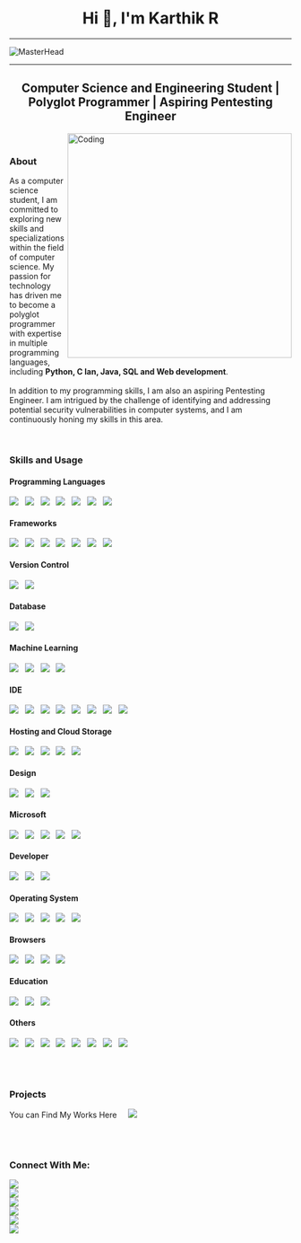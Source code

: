 <h1 align="center">Hi 👋, I'm Karthik R</h1>

-------------------------------------------

![MasterHead](https://github.com/k-arthik-r/k-arthik-r/assets/111432615/628b9187-2283-4b5b-a07b-a7e264340129)

-------------------------------------------
<h2 align="center">Computer Science and Engineering Student | Polyglot Programmer | Aspiring Pentesting Engineer</h2>


<img align="right" alt="Coding" width="400" src="https://github.com/k-arthik-r/k-arthik-r/assets/111432615/b56a5c7f-4f26-448a-bee8-2e775f1bb7c8">

<br>
<h3 align="left">About</h3>
<p>As a computer science student, I am committed to exploring new skills and specializations within the field of computer science. My passion for technology has driven me to become a polyglot programmer with expertise in multiple programming languages, including <b>Python, C lan, Java, SQL and Web development</b>.<br><br>
In addition to my programming skills, I am also an aspiring Pentesting Engineer. I am intrigued by the challenge of identifying and addressing potential security vulnerabilities in computer systems, and I am continuously honing my skills in this area.</p>
<br>
<h3>Skills and Usage</h3>

<h4>Programming Languages</h4>

<img src="https://img.shields.io/badge/python-3670A0?style=for-the-badge&logo=python&logoColor=ffdd54"/> &nbsp;
<img src="https://img.shields.io/badge/c-%2300599C.svg?style=for-the-badge&logo=c&logoColor=white"/> &nbsp;
<img src="https://img.shields.io/badge/java-%23ED8B00.svg?style=for-the-badge&logo=openjdk&logoColor=white"/> &nbsp;
<img src="https://img.shields.io/badge/html5-%23E34F26.svg?style=for-the-badge&logo=html5&logoColor=white"/> &nbsp;
<img src="https://img.shields.io/badge/css3-%231572B6.svg?style=for-the-badge&logo=css3&logoColor=white"/> &nbsp;
<img src="https://img.shields.io/badge/javascript-%23323330.svg?style=for-the-badge&logo=javascript&logoColor=%23F7DF1E"/> &nbsp;
<img src="https://img.shields.io/badge/kotlin-%237F52FF.svg?style=for-the-badge&logo=kotlin&logoColor=white"/>

<h4>Frameworks</h4>

<img src="https://img.shields.io/badge/django-%23092E20.svg?style=for-the-badge&logo=django&logoColor=white"/> &nbsp;
<img src="https://img.shields.io/badge/flask-%23000.svg?style=for-the-badge&logo=flask&logoColor=white"/> &nbsp;
<img src="https://img.shields.io/badge/react-%2320232a.svg?style=for-the-badge&logo=react&logoColor=%2361DAFB"/> &nbsp;
<img src="https://img.shields.io/badge/node.js-6DA55F?style=for-the-badge&logo=node.js&logoColor=white"/> &nbsp;
<img src="https://img.shields.io/badge/bootstrap-%23563D7C.svg?style=for-the-badge&logo=bootstrap&logoColor=white"/> &nbsp;
<img src="https://img.shields.io/badge/chart.js-F5788D.svg?style=for-the-badge&logo=chart.js&logoColor=white"/> &nbsp;
<img src="https://img.shields.io/badge/Anaconda-%2344A833.svg?style=for-the-badge&logo=anaconda&logoColor=white"/>

<h4>Version Control</h4>

<img src="https://img.shields.io/badge/github-%23121011.svg?style=for-the-badge&logo=github&logoColor=white"/> &nbsp;
<img src="https://img.shields.io/badge/git-%23F05033.svg?style=for-the-badge&logo=git&logoColor=white"/>

<h4>Database</h4>

<img src="https://img.shields.io/badge/MongoDB-%234ea94b.svg?style=for-the-badge&logo=mongodb&logoColor=white"/> &nbsp;
<img src="https://img.shields.io/badge/mysql-%2300f.svg?style=for-the-badge&logo=mysql&logoColor=white"/>

<h4>Machine Learning</h4>

<img src="https://img.shields.io/badge/Matplotlib-%23ffffff.svg?style=for-the-badge&logo=Matplotlib&logoColor=black"/> &nbsp;
<img src="https://img.shields.io/badge/numpy-%23013243.svg?style=for-the-badge&logo=numpy&logoColor=white"/> &nbsp;
<img src="https://img.shields.io/badge/pandas-%23150458.svg?style=for-the-badge&logo=pandas&logoColor=white"/> &nbsp;
<img src="https://img.shields.io/badge/scikit--learn-%23F7931E.svg?style=for-the-badge&logo=scikit-learn&logoColor=white"/>

<h4>IDE</h4>

<img src="https://img.shields.io/badge/Visual%20Studio%20Code-0078d7.svg?style=for-the-badge&logo=visual-studio-code&logoColor=white"/> &nbsp;
<img src="https://img.shields.io/badge/Android%20Studio-3DDC84.svg?style=for-the-badge&logo=android-studio&logoColor=white"/> &nbsp;
<img src="https://img.shields.io/badge/jupyter-%23FA0F00.svg?style=for-the-badge&logo=jupyter&logoColor=white"/> &nbsp;
<img src="https://img.shields.io/badge/Eclipse-FE7A16.svg?style=for-the-badge&logo=Eclipse&logoColor=white"/> &nbsp;
<img src="https://img.shields.io/badge/-Arduino-00979D?style=for-the-badge&logo=Arduino&logoColor=white"/> &nbsp;
<img src="https://img.shields.io/badge/Replit-DD1200?style=for-the-badge&logo=Replit&logoColor=white"/> &nbsp;
<img src="https://img.shields.io/badge/Atom-%2366595C.svg?style=for-the-badge&logo=atom&logoColor=white"/> &nbsp;
<img src="https://img.shields.io/badge/Notepad++-90E59A.svg?style=for-the-badge&logo=notepad%2b%2b&logoColor=black"/>


<h4>Hosting and Cloud Storage</h4>

<img src="https://img.shields.io/badge/AWS-%23FF9900.svg?style=for-the-badge&logo=amazon-aws&logoColor=white"/> &nbsp;
<img src="https://img.shields.io/badge/azure-%230072C6.svg?style=for-the-badge&logo=microsoftazure&logoColor=white"/> &nbsp;
<img src="https://img.shields.io/badge/Oracle-F80000?style=for-the-badge&logo=oracle&logoColor=white"/> &nbsp;
<img src="https://img.shields.io/badge/Google%20Drive-4285F4?style=for-the-badge&logo=googledrive&logoColor=white"/> &nbsp;
<img src="https://img.shields.io/badge/Mega-%23D90007.svg?style=for-the-badge&logo=Mega&logoColor=white"/>

<h4>Design</h4>

<img src="https://img.shields.io/badge/Inkscape-e0e0e0?style=for-the-badge&logo=inkscape&logoColor=080A13"/> &nbsp;
<img src="https://img.shields.io/badge/Canva-%2300C4CC.svg?style=for-the-badge&logo=Canva&logoColor=white"/> &nbsp;
<img src="https://img.shields.io/badge/blender-%23F5792A.svg?style=for-the-badge&logo=blender&logoColor=white"/>

<h4>Microsoft</h4>

<img src="https://img.shields.io/badge/Microsoft-0078D4?style=for-the-badge&logo=microsoft&logoColor=white"/> &nbsp;
<img src="https://img.shields.io/badge/Microsoft_Office-D83B01?style=for-the-badge&logo=microsoft-office&logoColor=white"/> &nbsp;
<img src="https://img.shields.io/badge/Microsoft_Word-2B579A?style=for-the-badge&logo=microsoft-word&logoColor=white"/> &nbsp;
<img src="https://img.shields.io/badge/Microsoft_Excel-217346?style=for-the-badge&logo=microsoft-excel&logoColor=white"/> &nbsp;
<img src="https://img.shields.io/badge/Microsoft_PowerPoint-B7472A?style=for-the-badge&logo=microsoft-powerpoint&logoColor=white"/>

<h4>Developer</h4>

<img src="https://img.shields.io/badge/-Hackerrank-2EC866?style=for-the-badge&logo=HackerRank&logoColor=white"/> &nbsp;
<img src="https://img.shields.io/badge/LeetCode-000000?style=for-the-badge&logo=LeetCode&logoColor=#d16c06"/> &nbsp;
<img src="https://img.shields.io/badge/-Stackoverflow-FE7A16?style=for-the-badge&logo=stack-overflow&logoColor=white"/>

<h4>Operating System</h4>
  
<img src="https://img.shields.io/badge/Windows-0078D6?style=for-the-badge&logo=windows&logoColor=white"/> &nbsp;
<img src="https://img.shields.io/badge/Kali-268BEE?style=for-the-badge&logo=kalilinux&logoColor=white"/> &nbsp;
<img src="https://img.shields.io/badge/Ubuntu-E95420?style=for-the-badge&logo=ubuntu&logoColor=white"/> &nbsp;
<img src="https://img.shields.io/badge/Kali-268BEE?style=for-the-badge&logo=kalilinux&logoColor=white"/> &nbsp;
<img src="https://img.shields.io/badge/Android-3DDC84?style=for-the-badge&logo=android&logoColor=white"/>

<h4>Browsers</h4>

<img src="https://img.shields.io/badge/Google%20Chrome-4285F4?style=for-the-badge&logo=GoogleChrome&logoColor=white"/> &nbsp;
<img src="https://img.shields.io/badge/Tor-7D4698?style=for-the-badge&logo=Tor-Browser&logoColor=white"/> &nbsp;
<img src="https://img.shields.io/badge/Opera-FF1B2D?style=for-the-badge&logo=Opera&logoColor=white"/> &nbsp;
<img src="https://img.shields.io/badge/Edge-0078D7?style=for-the-badge&logo=Microsoft-edge&logoColor=white"/>

<h4>Education</h4>

<img src="https://img.shields.io/badge/Coursera-%230056D2.svg?style=for-the-badge&logo=Coursera&logoColor=white"/> &nbsp;
<img src="https://img.shields.io/badge/Udemy-A435F0?style=for-the-badge&logo=Udemy&logoColor=white"/> &nbsp;
<img src="https://img.shields.io/badge/GeeksforGeeks-gray?style=for-the-badge&logo=geeksforgeeks&logoColor=35914c"/>

<h4>Others</h4>

<img src="https://img.shields.io/badge/asus-000080.svg?style=for-the-badge&logo=asus&logoColor=white"/> &nbsp;
<img src="https://img.shields.io/badge/Wikipedia-%23000000.svg?style=for-the-badge&logo=wikipedia&logoColor=white"/> &nbsp;
<img src="https://img.shields.io/badge/Netflix-E50914?style=for-the-badge&logo=netflix&logoColor=white"/> &nbsp;
<img src="https://img.shields.io/badge/Spotify-1ED760?style=for-the-badge&logo=spotify&logoColor=white"/> &nbsp;
<img src="https://img.shields.io/badge/nVIDIA-%2376B900.svg?style=for-the-badge&logo=nVIDIA&logoColor=white"/> &nbsp;
<img src="https://img.shields.io/badge/unity-%23000000.svg?style=for-the-badge&logo=unity&logoColor=white"/> &nbsp;
<img src="https://img.shields.io/badge/Bitcoin-000?style=for-the-badge&logo=bitcoin&logoColor=white"/> &nbsp;
<img src="https://img.shields.io/badge/Ethereum-3C3C3D?style=for-the-badge&logo=Ethereum&logoColor=white"/>

<br><br>

<h3>Projects</h3>

You can Find My Works Here &nbsp; &nbsp;
<a href="https://github.com/k-arthik-r?tab=repositories" alt="Github">
        <img src="https://img.shields.io/badge/github-%23121011.svg?style=for-the-badge&logo=github&logoColor=white" /></a>

<br><br>

<h3>Connect With Me:</h3>

<a href="https://www.linkedin.com/in/k-arthik" alt="LinkedIn">
        <img src="https://img.shields.io/badge/linkedin-%230077B5.svg?style=for-the-badge&logo=linkedin&logoColor=white" /></a>
        
<br>

<a href="https://mail.google.com/mail/u/0/?to=voidex.developer@gmail.com&fs=1&tf=cm" alt="Mail">
        <img src="https://img.shields.io/badge/Gmail-D14836?style=for-the-badge&logo=gmail&logoColor=white" /></a>

<br>

<a href="https://twitter.com/r_karthik__?t=qCYUBHYTrQUKm36LYTE7zw&s=08" alt="Twitter">
        <img src="https://img.shields.io/badge/Twitter-%231DA1F2.svg?style=for-the-badge&logo=Twitter&logoColor=white" /></a>

<br>

<a href="https://t.me/karthik_r_gowda" alt="Telegram">
        <img src="https://img.shields.io/badge/Telegram-2CA5E0?style=for-the-badge&logo=telegram&logoColor=white" /></a>

<br>

<a href="https://replit.com/@Karthik-R-Gowda" alt="Replit">
        <img src="https://img.shields.io/badge/Replit-DD1200?style=for-the-badge&logo=Replit&logoColor=white" /></a>

<br>

<a href="https://drive.google.com/file/d/14PmV-X-qTj5ZptcBfDYgs2BixPIH7Clw/view?usp=drivesdk" alt="Discord">
       <img src="https://img.shields.io/badge/Discord-%235865F2.svg?style=for-the-badge&logo=discord&logoColor=white" /></a>

